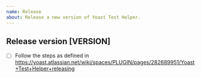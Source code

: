 ```yaml
---
name: Release
about: Release a new version of Yoast Test Helper.
---
```


## Release version [VERSION]

* [ ] Follow the steps as defined in https://yoast.atlassian.net/wiki/spaces/PLUGIN/pages/282689951/Yoast+Test+Helper+releasing
